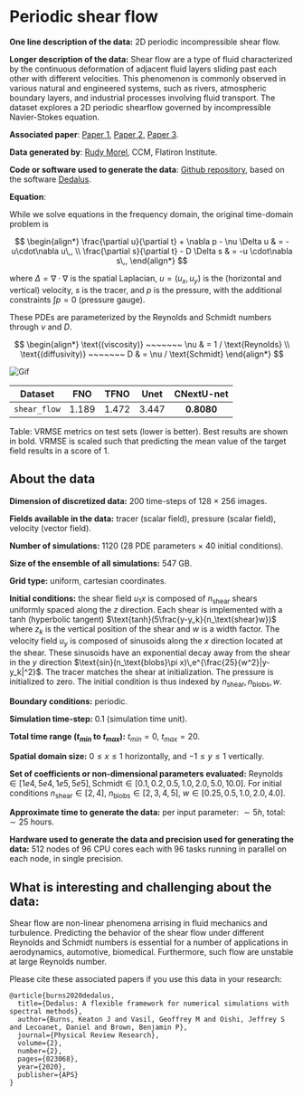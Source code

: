 # Periodic shear flow

**One line description of the data:** 2D periodic incompressible shear flow.

**Longer description of the data:**
Shear flow are a type of fluid characterized by the continuous deformation of adjacent fluid layers sliding past each other with different velocities. This phenomenon is commonly observed in various natural and engineered systems, such as rivers, atmospheric boundary layers, and industrial processes involving fluid transport.
The dataset explores a 2D periodic shearflow governed by incompressible Navier-Stokes equation.

**Associated paper**: [Paper 1](https://www.sciencedirect.com/book/9780124059351/fluid-mechanics), [Paper 2](https://journals.aps.org/prfluids/abstract/10.1103/PhysRevFluids.6.100504), [Paper 3](https://journals.aps.org/prfluids/abstract/10.1103/PhysRevFluids.9.014202).

**Data generated by**: [Rudy Morel](https://rudymorel.github.io/), CCM, Flatiron Institute.

**Code or software used to generate the data**: [Github repository](https://github.com/RudyMorel/the-well-rbc-sf), based on the software [Dedalus](https://dedalus-project.readthedocs.io/en/latest/pages/examples/ivp_2d_shear_flow.html).

**Equation**:

While we solve equations in the frequency domain, the original time-domain problem is

$$
\begin{align*}
\frac{\partial u}{\partial t} + \nabla p - \nu \Delta u & = -u\cdot\nabla u\,,
\\
\frac{\partial s}{\partial t} - D \Delta s & = -u \cdot\nabla s\,,
\end{align*}
$$

where $\Delta = \nabla \cdot \nabla$ is the spatial Laplacian, $u = (u_x,u_y)$ is the (horizontal and vertical) velocity, $s$ is the tracer, and $p$ is the pressure,
with the additional constraints $\int p = 0$ (pressure gauge).

These PDEs are parameterized by the Reynolds and Schmidt numbers through $\nu$ and $D$.

$$
\begin{align*}
\text{(viscosity)} ~~~~~~~ \nu & = 1 / \text{Reynolds}
\\
\text{(diffusivity)} ~~~~~~~ D & = \nu / \text{Schmidt}
\end{align*}
$$

![Gif](https://users.flatironinstitute.org/~polymathic/data/the_well/datasets/shear_flow/gif/tracer_normalized.gif)

| Dataset    | FNO | TFNO  | Unet | CNextU-net
|:-:|:-:|:-:|:-:|:-:|
| `shear_flow`  | 1.189 | 1.472 | 3.447 | $\mathbf{0.8080}$ |

Table: VRMSE metrics on test sets (lower is better). Best results are shown in bold. VRMSE is scaled such that predicting the mean value of the target field results in a score of 1.

## About the data

**Dimension of discretized data:** 200 time-steps of 128 $\times$ 256 images.

**Fields available in the data:** tracer (scalar field), pressure (scalar field), velocity (vector field).

**Number of simulations:** 1120 (28 PDE parameters $\times$ 40 initial conditions).

**Size of the ensemble of all simulations:** 547 GB.

**Grid type:** uniform, cartesian coordinates.

**Initial conditions:** the shear field $u_1x$ is composed of $n_\text{shear}$ shears uniformly spaced along the $z$ direction. Each shear is implemented with a tanh (hyperbolic tangent) $\text{tanh}(5\frac{y-y_k}{n_\text{shear}w})$ where $z_k$ is the vertical position of the shear and $w$ is a width factor.
The velocity field $u_y$ is composed of sinusoids along the $x$ direction located at the shear. These sinusoids have an exponential decay away from the shear in the $y$ direction $\text{sin}(n_\text{blobs}\pi x)\,e^{\frac{25}{w^2}|y-y_k|^2}$.
The tracer matches the shear at initialization. The pressure is initialized to zero.
The initial condition is thus indexed by $n_\text{shear},n_\text{blobs},w$.

**Boundary conditions:** periodic.

**Simulation time-step:** 0.1 (simulation time unit).

**Total time range ($t_{min}$ to $t_{max}$):** $t_{min} = 0$, $t_{max} = 20$.

**Spatial domain size:** $0\leq x \leq 1$ horizontally, and $-1 \leq y \leq 1$ vertically.

**Set of coefficients or non-dimensional parameters evaluated:** $\text{Reynolds}\in[1e4, 5e4, 1e5, 5e5], \text{Schmidt}\in[0.1, 0.2, 0.5, 1.0, 2.0, 5.0, 10.0]$. For initial conditions $n_\text{shear}\in[2,4]$, $n_\text{blobs}\in[2,3,4,5]$, $w\in[0.25, 0.5, 1.0, 2.0, 4.0]$.


**Approximate time to generate the data:** per input parameter: $\sim 5h$, total: $\sim 25$ hours.

**Hardware used to generate the data and precision used for generating the data:** 512 nodes of 96 CPU cores each with 96 tasks running in parallel on each node, in single precision.

## What is interesting and challenging about the data:

Shear flow are non-linear phenomena arrising in fluid mechanics and turbulence.
Predicting the behavior of the shear flow under different Reynolds and Schmidt numbers is essential for a number of applications in aerodynamics, automotive, biomedical.
Furthermore, such flow are unstable at large Reynolds number.

Please cite these associated papers if you use this data in your research:

```
@article{burns2020dedalus,
  title={Dedalus: A flexible framework for numerical simulations with spectral methods},
  author={Burns, Keaton J and Vasil, Geoffrey M and Oishi, Jeffrey S and Lecoanet, Daniel and Brown, Benjamin P},
  journal={Physical Review Research},
  volume={2},
  number={2},
  pages={023068},
  year={2020},
  publisher={APS}
}
```
